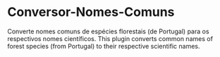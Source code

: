 # Conversor-Nomes-Comuns
Converte nomes comuns de espécies florestais (de Portugal) para os respectivos nomes científicos.
This plugin converts common names of forest species (from Portugal) to their respective scientific names.
